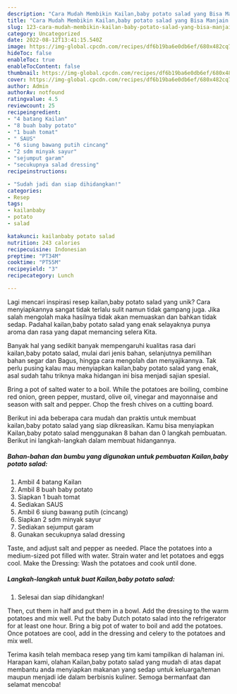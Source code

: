 ```yaml
---
description: "Cara Mudah Membikin Kailan,baby potato salad yang Bisa Manjain Lidah"
title: "Cara Mudah Membikin Kailan,baby potato salad yang Bisa Manjain Lidah"
slug: 123-cara-mudah-membikin-kailan-baby-potato-salad-yang-bisa-manjain-lidah
category: Uncategorized
date: 2022-08-12T13:41:15.540Z
image: https://img-global.cpcdn.com/recipes/df6b19ba6e0db6ef/680x482cq70/kailanbaby-potato-salad-foto-resep-utama.jpg
hideToc: false
enableToc: true
enableTocContent: false
thumbnail: https://img-global.cpcdn.com/recipes/df6b19ba6e0db6ef/680x482cq70/kailanbaby-potato-salad-foto-resep-utama.jpg
cover: https://img-global.cpcdn.com/recipes/df6b19ba6e0db6ef/680x482cq70/kailanbaby-potato-salad-foto-resep-utama.jpg
author: Admin
authorAv: notfound
ratingvalue: 4.5
reviewcount: 25
recipeingredient:
- "4 batang Kailan"
- "8 buah baby potato"
- "1 buah tomat"
- " SAUS"
- "6 siung bawang putih cincang"
- "2 sdm minyak sayur"
- "sejumput garam"
- "secukupnya salad dressing"
recipeinstructions:

- "Sudah jadi dan siap dihidangkan!"
categories:
- Resep
tags:
- kailanbaby
- potato
- salad

katakunci: kailanbaby potato salad 
nutrition: 243 calories
recipecuisine: Indonesian
preptime: "PT34M"
cooktime: "PT55M"
recipeyield: "3"
recipecategory: Lunch

---
```





Lagi mencari inspirasi resep kailan,baby potato salad yang unik? Cara menyiapkannya sangat tidak terlalu sulit namun tidak gampang juga. Jika salah mengolah maka hasilnya tidak akan memuaskan dan bahkan tidak sedap. Padahal kailan,baby potato salad yang enak selayaknya punya aroma dan rasa yang dapat memancing selera Kita.





Banyak hal yang sedikit banyak mempengaruhi kualitas rasa dari kailan,baby potato salad, mulai dari jenis bahan, selanjutnya pemilihan bahan segar dan Bagus, hingga cara mengolah dan menyajikannya. Tak perlu pusing kalau mau menyiapkan kailan,baby potato salad yang enak,      asal sudah tahu triknya maka hidangan ini bisa menjadi sajian spesial.














Bring a pot of salted water to a boil. While the potatoes are boiling, combine red onion, green pepper, mustard, olive oil, vinegar and mayonnaise and season with salt and pepper. Chop the fresh chives on a cutting board.






Berikut ini ada beberapa cara mudah dan praktis untuk membuat kailan,baby potato salad yang siap dikreasikan. Kamu bisa menyiapkan Kailan,baby potato salad menggunakan 8 bahan dan 0 langkah pembuatan. Berikut ini langkah-langkah dalam membuat hidangannya.

<!--inarticleads1-->

##### Bahan-bahan dan bumbu yang digunakan untuk pembuatan Kailan,baby potato salad:

1. Ambil 4 batang Kailan
1. Ambil 8 buah baby potato
1. Siapkan 1 buah tomat
1. Sediakan  SAUS
1. Ambil 6 siung bawang putih (cincang)
1. Siapkan 2 sdm minyak sayur
1. Sediakan sejumput garam
1. Gunakan secukupnya salad dressing


Taste, and adjust salt and pepper as needed. Place the potatoes into a medium-sized pot filled with water. Strain water and let potatoes and eggs cool. Make the Dressing: Wash the potatoes and cook until done. 

<!--inarticleads2-->

##### Langkah-langkah untuk buat Kailan,baby potato salad:


1. Selesai dan siap dihidangkan!

Then, cut them in half and put them in a bowl. Add the dressing to the warm potatoes and mix well. Put the baby Dutch potato salad into the refrigerator for at least one hour. Bring a big pot of water to boil and add the potatoes. Once potatoes are cool, add in the dressing and celery to the potatoes and mix well. 

Terima kasih telah membaca resep yang tim kami tampilkan di halaman ini. Harapan kami, olahan Kailan,baby potato salad yang mudah di atas dapat membantu anda menyiapkan makanan yang sedap untuk keluarga/teman maupun menjadi ide dalam berbisnis kuliner. Semoga bermanfaat dan selamat mencoba!
